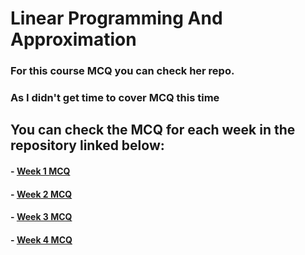 # Linear Programming And Approximation

### For this course MCQ you can check her repo.
### As I didn't get time to cover MCQ this time



## You can check the MCQ for each week in the repository linked below:

#### - [Week 1 MCQ](https://github.com/Bhanupriya-art/CSE408-Coursera-Answers/tree/main/Approximation%20Algorithms%20and%20Linear%20Programming/Week%201)
#### - [Week 2 MCQ](https://github.com/Bhanupriya-art/CSE408-Coursera-Answers/tree/main/Approximation%20Algorithms%20and%20Linear%20Programming/Week%202)
#### - [Week 3 MCQ](https://github.com/Bhanupriya-art/CSE408-Coursera-Answers/tree/main/Approximation%20Algorithms%20and%20Linear%20Programming/Week%203)
#### - [Week 4 MCQ](https://github.com/Bhanupriya-art/CSE408-Coursera-Answers/tree/main/Approximation%20Algorithms%20and%20Linear%20Programming/Week%204)

